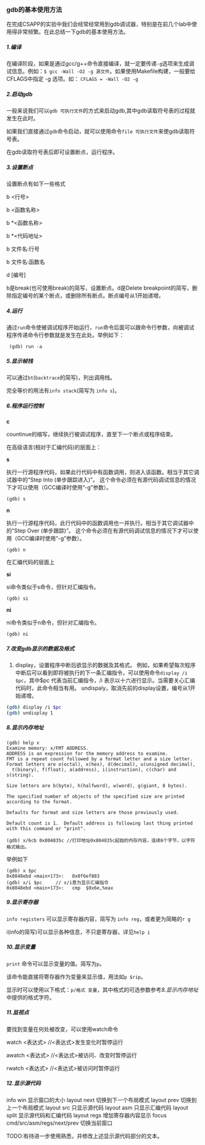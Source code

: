 ### gdb的基本使用方法

在完成CSAPP的实验中我们会经常经常用到gdb调试器，特别是在前几个lab中使用得非常频繁。在此总结一下gdb的基本使用方法。

##### 1.编译

在编译阶段，如果是通过gcc/g++命令直接编译，就一定要传递`-g`选项来生成调试信息。例如：`$ gcc -Wall -O2 -g 源文件`。如果使用Makefile构建，一般要给CFLAGS中指定 -g 选项。如： `CFLAGS = -Wall -O2 -g`

##### 2.启动gdb

一般来说我们可以`gdb 可执行文件`的方式来启动gdb,其中gdb读取符号表的过程就发生在此时。

如果我们直接通过`gdb`命令启动，就可以使用命令`file 可执行文件`来使gdb读取符号表。

在gdb读取符号表后即可设置断点，运行程序。

##### 3.设置断点

设置断点有如下一些格式

b <行号>

b <函数名称>

b \*<函数名称>

b \*<代码地址>

b 文件名:行号

b 文件名:函数名

d [编号]

b是break(也可使用break)的简写，设置断点。d是Delete breakpoint的简写，删除指定编号的某个断点，或删除所有断点。断点编号从1开始递增。

##### 4.运行

通过`run`命令使被调试程序开始运行，`run`命令后面可以跟命令行参数，向被调试程序传递命令行参数就是发生在此处。举例如下：

```shell
 (gdb) run -a
```

##### 5.显示帧栈

可以通过`bt`(`backtrace`的简写)，列出调用栈。

完全等价的用法有`info stack`(简写为 `info s`)。

##### 6.程序运行控制

**c**

countinue的缩写，继续执行被调试程序，直至下一个断点或程序结束。

在高级语言(相对于汇编代码)的层面上：

**s**

 执行一行源程序代码，如果此行代码中有函数调用，则进入该函数。相当于其它调试器中的“Step Into (单步跟踪进入)”。
 这个命令必须在有源代码调试信息的情况下才可以使用（GCC编译时使用“-g”参数）。

```undefined
(gdb) s
```

**n**

 执行一行源程序代码，此行代码中的函数调用也一并执行。相当于其它调试器中的“Step Over (单步跟踪)”。
 这个命令必须在有源代码调试信息的情况下才可以使用（GCC编译时使用“-g”参数）。

```undefined
(gdb) n
```

在汇编代码的层面上

**si**

si命令类似于s命令，但针对汇编指令。

```undefined
(gdb) si
```

**ni**

ni命令类似于n命令，但针对汇编指令。

```undefined
(gdb) ni
```

##### 7.改变gdb显示的数据及格式

1. display，设置程序中断后欲显示的数据及其格式。
    例如，如果希望每次程序中断后可以看到即将被执行的下一条汇编指令，可以使用命令`display /i $pc`，其中\$pc 代表当前汇编指令，/i 表示以十六进行显示。当需要关心汇编代码时，此命令相当有用。
    undispaly，取消先前的display设置，编号从1开始递增。

```bash
(gdb) display /i $pc
(gdb) undisplay 1
```

##### 8.显示内存地址

```
(gdb) help x
Examine memory: x/FMT ADDRESS.
ADDRESS is an expression for the memory address to examine.
FMT is a repeat count followed by a format letter and a size letter.
Format letters are o(octal), x(hex), d(decimal), u(unsigned decimal),
  t(binary), f(float), a(address), i(instruction), c(char) and s(string).
  
Size letters are b(byte), h(halfword), w(word), g(giant, 8 bytes).

The specified number of objects of the specified size are printed
according to the format.

Defaults for format and size letters are those previously used.

Default count is 1.  Default address is following last thing printed
with this command or "print".

(gdb) x/6cb 0x804835c //打印地址0x804835c起始的内存内容，连续6个字节，以字符格式输出。
```

举例如下

```assembly
(gdb) x $pc
0x8048ebd <main+173>:   0x0f6ef883
(gdb) x/i $pc     // x/i意为显示汇编指令
0x8048ebd <main+173>:   cmp  $0x6e,%eax
```

##### 9.显示寄存器

`info registers` 可以显示寄存器内容，简写为 `info reg`，或者更为简略的`r g`

i(info的简写)可以显示各种信息，不只是寄存器，详见`help i`

##### 10.显示变量

`print` 命令可以显示变量的值。简写为`p`。

该命令能直接将寄存器作为变量来显示值，用法如`p $rip`。

显示时可以使用以下格式：`p/格式 变量`，其中格式的可选参数参考*8.显示内存地址*中提供的格式字符。

##### 11.监视点

要找到变量在何处被改变，可以使用watch命令

watch <表达式>         //<表达式>发生变化时暂停运行

awatch <表达式>         //<表达式>被访问、改变时暂停运行

rwatch <表达式>          //<表达式>被访问时暂停运行

##### 12.显示源代码

info win   显示窗口的大小
layout next 切换到下一个布局模式
layout prev 切换到上一个布局模式
layout src  只显示源代码
layout asm  只显示汇编代码
layout split 显示源代码和汇编代码
layout regs  增加寄存器内容显示
focus cmd/src/asm/regs/next/prev 切换当前窗口

TODO:有待进一步使用熟悉，并修改上述显示源代码部分的文本。